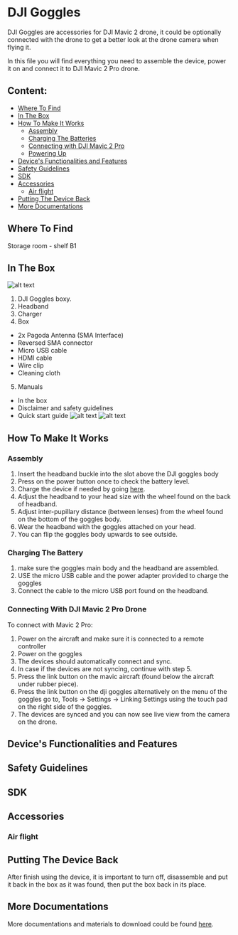 # DJI Goggles

DJI Goggles are accessories for DJI Mavic 2 drone, it could be optionally connected with the drone to get a better look at the drone camera when flying it.

In this file you will find everything you need to assemble the device, power it on and connect it to DJI Mavic 2 Pro drone.

## Content:

- [Where To Find](#where-to-find)
- [In The Box](#in-the-box)
- [How To Make It Works](#how-to-make-it-works)
  * [Assembly](#assembly)
  * [Charging The Batteries](#charging-the-batteries)
  * [Connecting with DJI Mavic 2 Pro](#connecting-with-dji-mavic-2-pro-drone)
  * [Powering Up](#powering-up)
- [Device's Functionalities and Features](#devices-functionalities-and-features)
- [Safety Guidelines](#safety-guidelines)
- [SDK](#sdk)
- [Accessories](#accessories)
  * [Air flight](/airflight)
- [Putting The Device Back](#putting-the-device-back)
- [More Documentations](more-documentations)


## Where To Find
Storage room - shelf B1


## In The Box

![alt text](https://github.com/SERLatBTH/DJIMavic2Pro/blob/master/images/DJI%20Goggles/Details%20in%20DJI%20Goggles%20Box.jpg)
1. DJI Goggles boxy.
2. Headband
3. Charger
4. Box
  + 2x Pagoda Antenna (SMA Interface)
  + Reversed SMA connector
  + Micro USB cable
  + HDMI cable
  + Wire clip
  + Cleaning cloth
5. Manuals
  + In the box
  + Disclaimer and safety guidelines
  + Quick start guide
![alt text](https://github.com/SERLatBTH/DJIMavic2Pro/blob/master/images/DJI%20Goggles/Layer%201.jpg)
![alt text](https://github.com/SERLatBTH/DJIMavic2Pro/blob/master/images/DJI%20Goggles/Layer%202.jpg)


## How To Make It Works

### Assembly

1. Insert the headband buckle into the slot above the DJI goggles body
2. Press on the power button once to check the battery level.
3. Charge the device if needed by going [here](charging).
4. Adjust the headband to your head size with the wheel found on the back of headband.
5. Adjust inter-pupillary distance (between lenses) from the wheel found on the bottom of the goggles body.
6. Wear the headband with the goggles attached on your head.
7. You can flip the goggles body upwards to see outside.

### Charging The Battery

1. make sure the goggles main body and the headband are assembled.
2. USE the micro USB cable and the power adapter provided to charge the goggles
3. Connect the cable to the micro USB port found on the headband.

### Connecting With DJI Mavic 2 Pro Drone

To connect with Mavic 2 Pro:

1. Power on the aircraft and make sure it is connected to a remote controller
2. Power on the goggles
3. The devices should automatically connect and sync.
4. In case if the devices are not syncing, continue with step 5.
5. Press the link button on the mavic aircraft (found below the aircraft under rubber piece).
6. Press the link button on the dji goggles alternatively on the menu of the goggles go to, Tools -> Settings -> Linking Settings using the touch pad on the right side of the goggles.
7. The devices are synced and you can now see live view from the camera on the drone.

## Device's Functionalities and Features
## Safety Guidelines

## SDK

## Accessories
### Air flight


## Putting The Device Back

After finish using the device, it is important to turn off, disassemble and put it back in the box as it was found, then put the box back in its place.

## More Documentations

More documentations and materials to download could be found [here](https://www.dji.com/se/dji-goggles/info#downloads).

